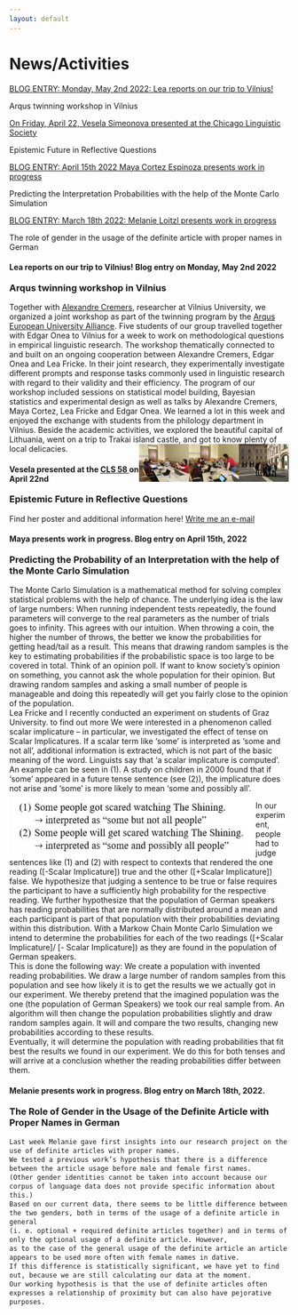 ```yaml
---
layout: default
---
```


<h1>News/Activities</h1>
<div class="myDIV"><p><a href="#LF1">BLOG ENTRY: Monday, May 2nd 2022: Lea reports on our trip to Vilnius!</a></p></div>
<div class="hide"><p>Arqus twinning workshop in Vilnius</p></div>
<div class="myDIV"><p><a href="#VS1">On Friday, April 22, Vesela Simeonova presented at the Chicago Linguistic Society</a></p></div>
<div class="hide"><p>Epistemic Future in Reflective Questions</p></div>
<div class="myDIV"><p><a href="#MC1">BLOG ENTRY: April 15th 2022 Maya Cortez Espinoza presents work in progress</a></p></div>
<div class="hide"><p>Predicting the Interpretation Probabilities with the help of the Monte Carlo Simulation</p></div>
<div class="myDIV"><p><a href="#ML1">BLOG ENTRY: March 18th 2022: Melanie Loitzl presents work in progress</a></p></div>
<div class="hide"><p>The role of gender in the usage of the definite article with proper names in German</p></div>

<div id="LF1">
    <h4>Lea reports on our trip to Vilnius! Blog entry on Monday, May 2nd 2022</h4>
    <h3 style="margin-top:0pt">Arqus twinning workshop in Vilnius</h3>
    <p>Together with <a href="https://alexandrecremers.com/">Alexandre Cremers</a>, researcher at Vilnius University, we organized a joint workshop as part of the twinning program by the <a href="https://www.arqus-alliance.eu/">Arqus European University Alliance</a>. Five students of our group travelled together with Edgar Onea to Vilnius for a week to work on methodological questions in empirical linguistic research. The workshop thematically connected to and built on an ongoing cooperation between Alexandre Cremers, Edgar Onea and Lea Fricke. In their joint research, they experimentally investigate different prompts and response tasks commonly used in linguistic research with regard to their validity and their efficiency. The program of our workshop included sessions on statistical model building, Bayesian statistics and experimental design as well as talks by Alexandre Cremers, Maya Cortez, Lea Fricke and Edgar Onea. We learned a lot in this week and enjoyed the exchange with students from the philology department in Vilnius. Beside the academic activities, we explored the beautiful capital of Lithuania, went on a trip to Trakai island castle, and got to know plenty of local delicacies.
  <a target ="_blank" href="images/vilnius1.JPG"> <img src="images/vilnius1.JPG" alt="vilnius pic 1" style="float: right; width:90px"></a>
  <a target ="_blank" href="images/vilnius2.JPG"> <img src="images/vilnius2.JPG" alt="vilnius pic 2" style="float: right; width:90px"></a>
  <a target ="_blank" href="images/vilnius3.JPG"> <img src="images/vilnius3.JPG" alt="vilnius pic 3" style="float: right; width:90px"></a>
    </p>  
</div>

<div id="VS1">
    <h4>Vesela presented at the <a href="http://chicagolinguisticsociety.org/">CLS 58 </a> on April 22nd</h4>
    <h3 style="margin-top:0pt">Epistemic Future in Reflective Questions</h3>
    <p>Find her poster and additional information here!
        <a href="mailto:vesela.simeonova@uni-graz.at">Write me an e-mail</a>
    </p>  
</div>

<div id="MC1">
    <h4>Maya presents work in progress. Blog entry on April 15th, 2022</h4>
    <h3 style="margin-top:0pt">Predicting the Probability of an Interpretation with the help of the Monte Carlo Simulation</h3>
    <p>
    The Monte Carlo Simulation is a mathematical method for solving complex statistical problems with the help of chance. The underlying idea is the law of large numbers: When running independent tests repeatedly, the found parameters will converge to the real parameters as the number of trials goes to infinity. This agrees with our intuition. When throwing a coin, the higher the number of throws, the better we know the probabilities for getting head/tail as a result.  This means that drawing random samples is the key to estimating probabilities if the probabilistic space is too large to be covered in total. Think of an opinion poll. If want to know society’s opinion on something, you cannot ask the whole population for their opinion. But drawing random samples and asking a small number of people is manageable and doing this repeatedly will get you fairly close to the opinion of the population. <br>
Lea Fricke and I recently conducted an experiment on students of Graz University.  to find out more We were interested in a phenomenon called scalar implicature – in particular, we investigated the effect of tense on Scalar Implicatures. If a scalar term like ‘some’ is interpreted as ‘some and not all’, additional information is extracted, which is not part of the basic meaning of the word. Linguists say that ‘a scalar implicature is computed’. An example can be seen in (1). A study on children in 2000 found that if ‘some’ appeared in a future tense sentence (see (2)), the implicature does not arise and ‘some’ is more likely to mean ‘some and possibly all’. 
      <img 
           src="images/example_sis.jpg" 
           alt="A linguistic example showing Scalar Implicatures" 
           style="
                  height:100px;
                  float: left;
                  padding:7px;">
    
In our experiment, people had to judge sentences like (1) and (2) with respect to contexts that rendered the one reading ([-Scalar Implicature]) true and the other ([+Scalar Implicature]) false. We hypothesize that judging a sentence to be true or false requires the participant to have a sufficiently high probability for the respective reading. We further hypothesize that the population of German speakers has reading probabilities that are normally distributed around a mean and each participant is part of that population with their probabilities deviating within this distribution. With a Markow Chain Monte Carlo Simulation we intend to determine the probabilities for each of the two readings ([+Scalar Implicature]/ [- Scalar Implicature]) as they are found in the population of German speakers. <br>
This is done the following way: We create a population with invented reading probabilities. We draw a large number of random samples from this population and see how likely it is to get the results we we actually got in our experiment. We thereby pretend that the imagined population was the one (the population of German Speakers) we took our real sample from. An algorithm will then change the population probabilities slightly and draw random samples again. It will and compare the two results, changing new probabilities according to these results. <br>
Eventually, it will determine the population with reading probabilities that fit best the results we found in our experiment. We do this for both tenses and will arrive at a conclusion whether the reading probabilities differ between them. 
</p>  
</div>



<div id="ML1">
    <h4>Melanie presents work in progress. Blog entry on March 18th, 2022. </h4>
    <h3 style="margin-top:0pt"> The Role of Gender in the Usage of the Definite Article with Proper Names in German </h3>

    Last week Melanie gave first insights into our research project on the use of definite articles with proper names.
    We tested a previous work’s hypothesis that there is a difference between the article usage before male and female first names. 
    (Other gender identities cannot be taken into account because our corpus of language data does not provide specific information about this.) 
    Based on our current data, there seems to be little difference between the two genders, both in terms of the usage of a definite article in general 
    (i. e. optional + required definite articles together) and in terms of only the optional usage of a definite article. However, 
    as to the case of the general usage of the definite article an article appears to be used more often with female names in dative. 
    If this difference is statistically significant, we have yet to find out, because we are still calculating our data at the moment.
    Our working hypothesis is that the use of definite articles often expresses a relationship of proximity but can also have pejorative purposes.
</div>
